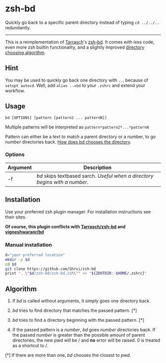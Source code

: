 # zsh-bd

Quickly go back to a specific parent directory instead of typing `cd ../../..` redundantly.

---

This is a reimplementation of [Tarrasch](https://github.com/Tarrasch)'s [zsh-bd](https://github.com/Tarrasch/zsh-bd).
It comes with less code,  even more zsh builtin functionality, and a slightly improved [directory choosing algorithm](#algorithm).



## Hint

You may be used to quickly go back one directory with `..`, because of `setopt autocd`.
Well, add `alias ..=bd` to your `.zshrc` and extend your workflow.


## Usage

`bd [OPTIONS] [pattern [pattern2 ... patternN]]`

Multiple patterns will be interpreted as `pattern*pattern2*...*patternN`

Pattern can either be a text to match a parent directory or a number, to go _number_ directories back. [How does bd chooses the directory](#algorithm).


### Options

| Argument | Description |
| -------- | ----------- |
| -f | _bd_ skips textbased sarch. _Useful when a directory begins with a number._ |


## Installation

Use your preferred zsh plugin manager. For installation instructions see their sites.

**Of course, this plugin conflicts with [Tarrasch/zsh-bd](https://github.com/Tarrasch/zsh-bd) and [vigneshwaranr/bd](https://github.com/vigneshwaranr/bd)**

### Manual installation


```sh
d="your preferred location"
mkdir -p $d
cd $d
git clone https://github.com/Shrvi/zsh-bd
print ". \"$d/zsh-bd/zsh-bd.zsh\"" >> "${ZDOTDIR:-$HOME/.zshrc}"
```

## Algorithm

1. If _bd_ is called without arguments, it simply goes one directory back.

2. _bd_ tries to find directory that matches the passed pattern. [\*]

3. _bd_ tries to find a directory beginning with the passed pattern. [\*]

4. If the passed pattern is a _number_, _bd_ goes _number_ directories back.  If the passed _number_ is greater than the possible amount of parent directories, the new pwd will be / and **no** error will be raised. 0 is treated as a shortcut to /.

[\*] If there are more than one, _bd_ chooses the closest to _pwd_.
